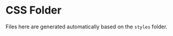 CSS Folder
==================================================

Files here are generated automatically based on the `styles` folder.